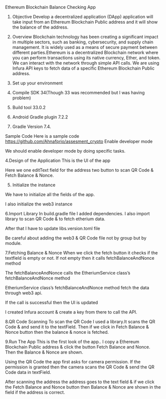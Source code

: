 Ethereum Blockchain Balance Checking App

1. Objective
Develop a decentralized application (DApp) application will take input from an Ethereum Blockchain Public address and it will show the balance of the address.

2. Overview
Blockchain technology has been creating a significant impact in multiple sectors, such as banking, cybersecurity, and supply chain management. It is widely used as a means of secure payment between different parties.Ethereum is a decentralized Blockchain network where you can perform transactions using its native currency, Ether, and token. We can interact with the network through simple API calls. We are using Infura API keys to fetch data of a specific Ethereum Blockchain Public address.

3. Set up your environment

1. Compile SDK 34(Though 33 was recommended but I was having problem)
2. Build tool 33.0.2 
3. Android Gradle plugin 7.2.2
4. Gradle Version 7.4.

Sample Code
Here is a sample code 
https://github.com/Ahnafprio/assesment_crypto
Enable developer mode

We should enable developer mode by doing specific tasks.


4.Design of the Application
This is the UI of the app



Here we one editText field for the address two button to scan QR Code & Fetch Balance & Nonce.

5. Initialize the instance

We have to initialize all the fields of the app.


I also initialize the web3 instance







6.Import Library 
In build.gradle file I added dependencies.
I also import library to scan QR Code & to fetch etherium data.


After that I have to update libs.version.toml file

Be careful about adding the web3 & QR Code file not by group but by module.

7.Fetching Balance & Nonce
When we click the fetch button it checks if the textfield is empty or not. If not empty then it calls fetchBalanceAndNonce method

The fetchBalanceAndNonce  calls the EtheriumService class’s fetchBalanceAndNonce method

EtheriumService class’s fetchBalanceAndNonce method fetch the data through web3 api.

If the call is successful then the UI is updated

I created Infura account & create a key from there to call the API.

8.QR Code Scanning
To scan the QR Code I used a library.It scans the QR Code & and send it to the textField. Then if we click in Fetch Balance & Nonce button then the balance & nonce is fetched. 

9.Run The App
This is the first look of the app..
I copy a  Ethereum Blockchain Public address & click the button Fetch Balance and Nonce. Then the Balance & Nonce are shown.


Using the QR Code the app first asks for camera permission. If the permission is granted then the camera scans the QR Code & send the QR Code data in textField.


After scanning the address the address goes to the text field & if we click the Fetch Balance and Nonce button then Balance & Nonce are shown in the field if the address is correct.




